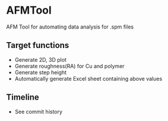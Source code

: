 # AFMTool
AFM Tool for automating data analysis for  .spm files

## Target functions
- Generate 2D, 3D plot
- Generate roughness(RA) for Cu and polymer 
- Generate step height
- Automatically generate Excel sheet containing above values


## Timeline
- See commit history
